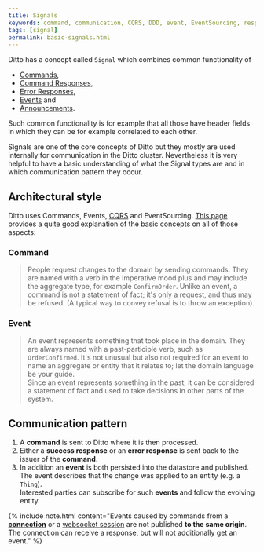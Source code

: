 ```yaml
---
title: Signals
keywords: command, communication, CQRS, DDD, event, EventSourcing, response, signal
tags: [signal]
permalink: basic-signals.html
---
```


Ditto has a concept called `Signal` which combines common functionality of
* [Commands](basic-signals-command.html),
* [Command Responses](basic-signals-commandresponse.html),
* [Error Responses](basic-signals-errorresponse.html),
* [Events](basic-signals-event.html) and
* [Announcements](basic-signals-announcement.html).

Such common functionality is for example that all those have header fields in which they can be for example correlated
to each other. 

Signals are one of the core concepts of Ditto but they mostly are used internally for communication in the Ditto
cluster.
Nevertheless it is very helpful to have a basic understanding of what the Signal types are and in which communication 
pattern they occur.


## Architectural style

Ditto uses Commands, Events,
<a href="#" data-toggle="tooltip" data-original-title="{{site.data.glossary.cqrs}}">CQRS</a> and EventSourcing.
[This page](http://cqrs.nu/Faq) provides a quite good explanation of the basic concepts on all of those aspects:

### Command

> People request changes to the domain by sending commands. 
They are named with a verb in the imperative mood plus and may include the aggregate type, for example `ConfirmOrder`. 
Unlike an event, a command is not a statement of fact; it's only a request, and thus may be refused.
(A typical way to convey refusal is to throw an exception).

### Event

> An event represents something that took place in the domain.
They are always named with a past-participle verb, such as `OrderConfirmed`. 
It's not unusual but also not required for an event to name an aggregate or entity that it relates to; let the domain
language be your guide.<br/>
Since an event represents something in the past, it can be considered a statement of fact and used to take decisions in
other parts of the system.


## Communication pattern

1. A **command** is sent to Ditto where it is then processed.
2. Either a **success response** or an **error response** is sent back to the issuer of the **command**.
3. In addition an **event** is both persisted into the datastore and published.<br/>
   The event describes that the change was applied to an entity (e.g. a `Thing`).<br/>
   Interested parties can subscribe for such **events** and follow the evolving entity.

{% include note.html
   content="Events caused by commands from a **[connection](basic-connections.html)** or a 
            [websocket session](httpapi-protocol-bindings-websocket.html) are not published
            **to the same origin**. The connection can receive a response, but will not additionally get an event."
%}
